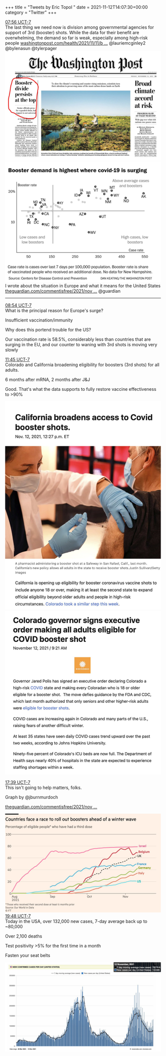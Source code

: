 +++
title = "Tweets by Eric Topol " 
date = 2021-11-12T14:07:30+00:00
category = "Twitter"
+++
<div class="tweet"> 
<div class="profile"> 
<a href="https://twitter.com/erictopol/status/1459173237317767179" target="_blank" rel="noreferer">07:56 UCT-7</a> 
</div> 
<div class="content"> 
The last thing we need now is division among governmental agencies for support of 3rd (booster) shots. While the data for their benefit are overwhelming, the demand so far is weak, especially among high-risk people <a href="https://www.washingtonpost.com/health/2021/11/11/biden-administration-coronavirus-booster-shots/" target="_blank" rel="noreferer">washingtonpost.com/health/2021/11/11/b ...</a> 
 @lauriemcginley2 @bylenasun @tylerpager </div> 
<a href="/twitter/erictopol/images/FEAD5x6VkAILNUz.jpg"  ><img src="/twitter/erictopol/images/FEAD5x6VkAILNUz.jpg" alt="Twitter image" ></img></a><a href="/twitter/erictopol/images/FEAFAu0acAAbocf.jpg"  ><img src="/twitter/erictopol/images/FEAFAu0acAAbocf.jpg" alt="Twitter image" ></img></a></div> 
<div class="thread"> 
<div class="thread-content"> 
I wrote about the situation in Europe and what it means for the United States <a href="https://www.theguardian.com/commentisfree/2021/nov/12/covid-cases-surging-europe-america-denial" target="_blank" rel="noreferer">theguardian.com/commentisfree/2021/nov ...</a> 
 @guardian</div> 
<hr><div class="profile"> 
<a href="https://twitter.com/erictopol/status/1459187744442228737" target="_blank" rel="noreferer">08:54 UCT-7</a> 
</div> 
<div class="content"> 
What is the principal reason for Europe's surge?

Insufficient vaccination/immunity



Why does this portend trouble for the US?

Our vaccination rate is 58.5%, considerably less than countries that are surging in the EU, and our counter to waning with 3rd shots is moving very slowly</div> 
</div> 
<div class="tweet"> 
<div class="profile"> 
<a href="https://twitter.com/erictopol/status/1459230981848633346" target="_blank" rel="noreferer">11:45 UCT-7</a> 
</div> 
<div class="content"> 
Colorado and California broadening eligibility for boosters (3rd shots) for all adults. 

6 months after mRNA, 2 months after J&amp;J

Good. That's what the data supports to fully restore vaccine effectiveness to &gt;90% </div> 
<a href="/twitter/erictopol/images/FEA6QouUcAEPMT3.jpg"  ><img src="/twitter/erictopol/images/FEA6QouUcAEPMT3.jpg" alt="Twitter image" ></img></a><a href="/twitter/erictopol/images/FEA6T3PVIAElI46.jpg"  ><img src="/twitter/erictopol/images/FEA6T3PVIAElI46.jpg" alt="Twitter image" ></img></a></div> 
<div class="tweet"> 
<div class="profile"> 
<a href="https://twitter.com/erictopol/status/1459319950011629570" target="_blank" rel="noreferer">17:39 UCT-7</a> 
</div> 
<div class="content"> 
This isn't going to help matters, folks.

Graph by @jburnmurdoch 

<a href="https://www.theguardian.com/commentisfree/2021/nov/12/covid-cases-surging-europe-america-denial" target="_blank" rel="noreferer">theguardian.com/commentisfree/2021/nov ...</a> 
 </div> 
<a href="/twitter/erictopol/images/FECLkI3VIAYSo8Q.jpg"  ><img src="/twitter/erictopol/images/FECLkI3VIAYSo8Q.jpg" alt="Twitter image" ></img></a></div> 
<div class="tweet"> 
<div class="profile"> 
<a href="https://twitter.com/erictopol/status/1459352335935676416" target="_blank" rel="noreferer">19:48 UCT-7</a> 
</div> 
<div class="content"> 
Today in the USA, over 132,000 new cases, 7-day average back up to ~80,000

Over 2,100 deaths

Test positivity &gt;5% for the first time in a month

Fasten your seat belts </div> 
<a href="/twitter/erictopol/images/FECoBwtVEAEo2qe.jpg"  ><img src="/twitter/erictopol/images/FECoBwtVEAEo2qe.jpg" alt="Twitter image" ></img></a></div> 



